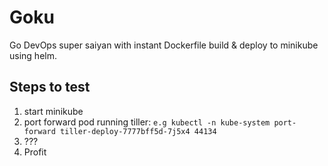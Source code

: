 # Goku
Go DevOps super saiyan with instant Dockerfile build & deploy to minikube using
helm.

## Steps to test
1. start minikube
2. port forward pod running tiller: `e.g kubectl -n kube-system port-forward tiller-deploy-7777bff5d-7j5x4 44134`
3. ???
4. Profit
